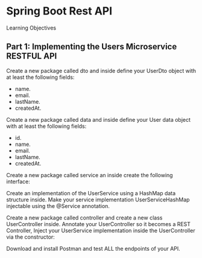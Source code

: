 # Spring Boot Rest API
Learning Objectives

## Part 1: Implementing the Users Microservice RESTFUL API

Create a new package called dto and inside define your UserDto object with at least the following fields:

- name.
- email.
- lastName.
- createdAt.

Create a new package called data and inside define your User data object with at least the following fields:
- id.
- name.
- email.
- lastName.
- createdAt.

Create a new package called service an inside create the following interface:

Create an implementation of the UserService using a HashMap data structure inside.
Make your service implementation UserServiceHashMap injectable using the @Service annotation.

Create a new package called controller and create a new class UserController inside.
Annotate your UserController so it becomes a REST Controller, Inject your UserService implementation inside the UserController via the constructor:


Download and install Postman and test ALL the endpoints of your API.

